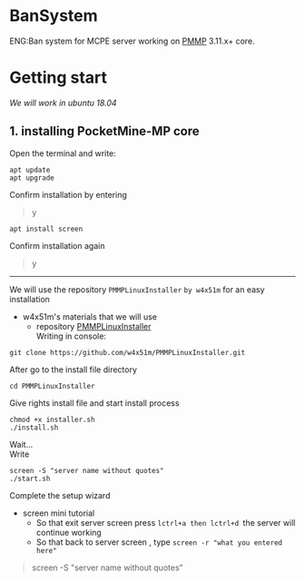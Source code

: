 # BanSystem
ENG:Ban system for MCPE server working on [PMMP](https://pmmp.readthedocs.io/en/rtfd/installation.html) 3.11.x+ core. 
# Getting start
_We will work in ubuntu 18.04_
## 1. installing PocketMine-MP core
Open the terminal and write:
```
apt update
apt upgrade
```
Confirm installation by entering
> y
```
apt install screen
```
Confirm installation again
> y  
_______
We will use the repository `PMMPLinuxInstaller` `by w4x51m` for an easy installation  
- w4x51m's materials that we will use  
    - repository [PMMPLinuxInstaller](github.com/w4x51m/PMMPLinuxInstaller)  
Writing in console:  
```
git clone https://github.com/w4x51m/PMMPLinuxInstaller.git
```
After go to the install file directory  
```
cd PMMPLinuxInstaller
```  
Give rights install file and start install process  
```
chmod +x installer.sh
./install.sh
```
Wait...  
Write  
```
screen -S "server name without quotes"
./start.sh
```
Complete the setup wizard  
- screen mini tutorial  
    - So that exit server screen press `lctrl+a then lctrl+d `the server will continue working
    - So that back to server screen , type `screen -r "what you entered here"`
> screen -S "server name without quotes"    
